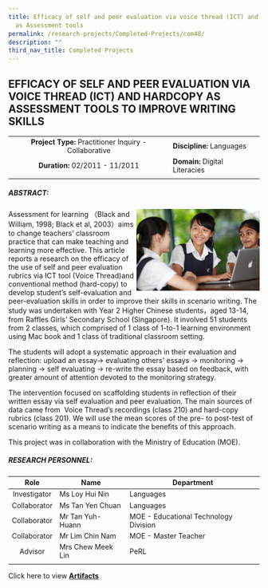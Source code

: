 ```yaml
---
title: Efficacy of self and peer evaluation via voice thread (ICT) and Hardcopy
  as Assessment tools
permalink: /research-projects/Completed-Projects/com48/
description: ""
third_nav_title: Completed Projects
---
```

## EFFICACY OF SELF AND PEER EVALUATION VIA VOICE THREAD (ICT) AND HARDCOPY AS ASSESSMENT TOOLS TO IMPROVE WRITING SKILLS

|   |   |
|:-:|---|
| **Project Type:** Practitioner Inquiry - Collaborative  | **Discipline:** Languages  |
| **Duration:** 02/2011 - 11/2011  | **Domain:** Digital Literacies  |
|   |   |

##### ABSTRACT:

<img src="/images/efficacy of self voice thread.jpg" style="width:49%" align=right>
Assessment for learning （Black and William, 1998; Black et al, 2003）aims to change teachers’ classroom practice that can make teaching and learning more effective. This article reports a research on the efficacy of the use of self and peer evaluation rubrics via ICT tool (Voice Thread)and conventional method (hard-copy) to develop student’s self-evaluation and peer-evaluation skills in order to improve their skills in scenario writing. The study was undertaken with Year 2 Higher Chinese students，aged 13-14, from Raffles Girls’ Secondary School (Singapore). It involved 51 students from 2 classes, which comprised of 1 class of 1-to-1 learning environment using Mac book and 1 class of traditional classroom setting.

The students will adopt a systematic approach in their evaluation and reflection: upload an essay-> evaluating others' essays -> monitoring -> planning -> self evaluating -> re-write the essay based on feedback, with greater amount of attention devoted to the monitoring strategy.

The intervention focused on scaffolding students in reflection of their written essay via self evaluation and peer evaluation. The main sources of data came from  Voice Thread’s recordings (class 210) and hard-copy rubrics (class 201). We will use the mean scores of the pre- to post-test of scenario writing as a means to indicate the benefits of this approach.

This project was in collaboration with the Ministry of Education (MOE).

##### RESEARCH PERSONNEL:

| Role  | Name  | Department  |
|:-:|---|---|
| Investigator  | Ms Loy Hui Nin  | Languages  |
| Collaborator  | Ms Tan Yen Chuan  | Languages  |
| Collaborator  | Mr Tan Yuh-Huann  | MOE - Educational Technology Division  |
| Collaborator  | Mr Lim Chin Nam  | MOE - Master Teacher  |
| Advisor  | Mrs Chew Meek Lin  | PeRL  |
|   |   |   |

Click here to view [**Artifacts**](https://inet.rgs.edu.sg/staff/PeRL/RC/Web/Shared%20Documents/Forms/AllItems.aspx?RootFolder=%2Fstaff%2FPeRL%2FRC%2FWeb%2FShared%20Documents%2F2011%5FLoyHuiNin%5FVoicethread&FolderCTID=0x01200031712F504D8D504CA3B282CB29566D72&View=%7B47BC0F48%2D6ED4%2D454D%2D932E%2D260891C384CC%7D)